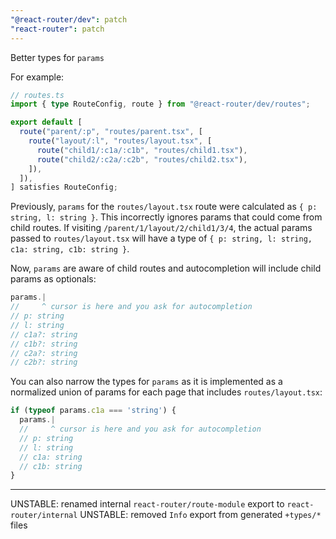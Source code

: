 ```yaml
---
"@react-router/dev": patch
"react-router": patch
---
```


Better types for `params`

For example:

```ts
// routes.ts
import { type RouteConfig, route } from "@react-router/dev/routes";

export default [
  route("parent/:p", "routes/parent.tsx", [
    route("layout/:l", "routes/layout.tsx", [
      route("child1/:c1a/:c1b", "routes/child1.tsx"),
      route("child2/:c2a/:c2b", "routes/child2.tsx"),
    ]),
  ]),
] satisfies RouteConfig;
```

Previously, `params` for the `routes/layout.tsx` route were calculated as `{ p: string, l: string }`.
This incorrectly ignores params that could come from child routes.
If visiting `/parent/1/layout/2/child1/3/4`, the actual params passed to `routes/layout.tsx` will have a type of `{ p: string, l: string, c1a: string, c1b: string }`.

Now, `params` are aware of child routes and autocompletion will include child params as optionals:

```ts
params.|
//     ^ cursor is here and you ask for autocompletion
// p: string
// l: string
// c1a?: string
// c1b?: string
// c2a?: string
// c2b?: string
```

You can also narrow the types for `params` as it is implemented as a normalized union of params for each page that includes `routes/layout.tsx`:

```ts
if (typeof params.c1a === 'string') {
  params.|
  //     ^ cursor is here and you ask for autocompletion
  // p: string
  // l: string
  // c1a: string
  // c1b: string
}
```

---

UNSTABLE: renamed internal `react-router/route-module` export to `react-router/internal`
UNSTABLE: removed `Info` export from generated `+types/*` files
